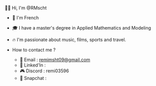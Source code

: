 👋🏻 Hi, I'm @RMscht
-  🥐 I'm French
-  🎓 I have a master's degree in Applied Mathematics and Modeling
-  🔥 I'm passionate about music, films, sports and travel.
  
- How to contact me ?
  - 📧 Email : remimsht09@gmail.com
  - 💼 Linked'In : 
  - 🎮 Discord : remi03596
  - 👻 Snapchat : 
